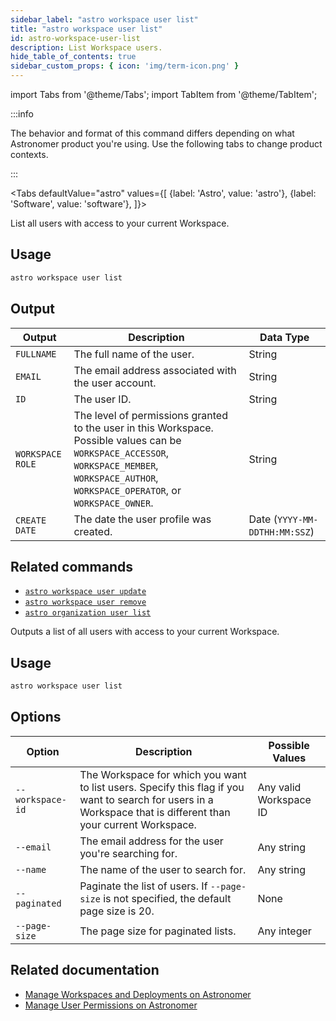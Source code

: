 ```yaml
---
sidebar_label: "astro workspace user list"
title: "astro workspace user list"
id: astro-workspace-user-list
description: List Workspace users.
hide_table_of_contents: true
sidebar_custom_props: { icon: 'img/term-icon.png' }
---
```


import Tabs from '@theme/Tabs';
import TabItem from '@theme/TabItem';

:::info

The behavior and format of this command differs depending on what Astronomer product you're using. Use the following tabs to change product contexts.

:::

<Tabs
defaultValue="astro"
values={[
{label: 'Astro', value: 'astro'},
{label: 'Software', value: 'software'},
]}>
<TabItem value="astro">

List all users with access to your current Workspace.

## Usage

```sh
astro workspace user list
```

## Output

| Output           | Description                                                                                                                                                                | Data Type                     |
| ---------------- | -------------------------------------------------------------------------------------------------------------------------------------------------------------------------- | ----------------------------- |
| `FULLNAME`       | The full name of the user.                                                                                                                                                 | String                        |
| `EMAIL`          | The email address associated with the user account.                                                                                                                        | String                        |
| `ID`             | The user ID.                                                                                                                                                               | String                        |
| `WORKSPACE ROLE` | The level of permissions granted to the user in this Workspace. Possible values can be `WORKSPACE_ACCESSOR`, `WORKSPACE_MEMBER`, `WORKSPACE_AUTHOR`, `WORKSPACE_OPERATOR`, or `WORKSPACE_OWNER`. | String                        |
| `CREATE DATE`    | The date the user profile was created.                                                                                                                                     | Date (`YYYY-MM-DDTHH:MM:SSZ`) |

## Related commands

- [`astro workspace user update`](cli/astro-workspace-user-update.md)
- [`astro workspace user remove`](cli/astro-workspace-user-remove.md)
- [`astro organization user list`](cli/astro-organization-user-list.md)

</TabItem>
<TabItem value="software">

Outputs a list of all users with access to your current Workspace.

## Usage

```sh
astro workspace user list
```

## Options

| Option           | Description                                                                                                                                                     | Possible Values        |
| ---------------- | --------------------------------------------------------------------------------------------------------------------------------------------------------------- | ---------------------- |
| `--workspace-id` | The Workspace for which you want to list users. Specify this flag if you want to search for users in a Workspace that is different than your current Workspace. | Any valid Workspace ID |
| `--email`        | The email address for the user you're searching for.                                                                                                            | Any string             |
| `--name`         | The name of the user to search for.                                                                                                                             | Any string             |
| `--paginated `   | Paginate the list of users. If `--page-size` is not specified, the default page size is 20.                                                                     | None                   |
| `--page-size`    | The page size for paginated lists.                                                                                                                              | Any integer            |

## Related documentation

- [Manage Workspaces and Deployments on Astronomer](https://docs.astronomer.io/software/manage-workspaces)
- [Manage User Permissions on Astronomer](https://docs.astronomer.io/software/workspace-permissions)

</TabItem>
</Tabs>
